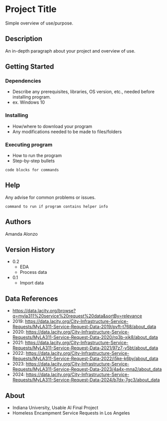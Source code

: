 # Project Title

Simple overview of use/purpose.

## Description

An in-depth paragraph about your project and overview of use.

## Getting Started

### Dependencies

* Describe any prerequisites, libraries, OS version, etc., needed before installing program.
* ex. Windows 10

### Installing

* How/where to download your program
* Any modifications needed to be made to files/folders

### Executing program

* How to run the program
* Step-by-step bullets
```
code blocks for commands
```

## Help

Any advise for common problems or issues.
```
command to run if program contains helper info
```

## Authors

Amanda Alonzo

## Version History

* 0.2
    * EDA
    * Process data
* 0.1
    * Import data

## Data References

* https://data.lacity.org/browse?q=myla311%20service%20request%20data&sortBy=relevance
* 2019: https://data.lacity.org/City-Infrastructure-Service-Requests/MyLA311-Service-Request-Data-2019/pvft-t768/about_data
* 2020: https://data.lacity.org/City-Infrastructure-Service-Requests/MyLA311-Service-Request-Data-2020/rq3b-xjk8/about_data
* 2021: https://data.lacity.org/City-Infrastructure-Service-Requests/MyLA311-Service-Request-Data-2021/97z7-y5bt/about_data
* 2022: https://data.lacity.org/City-Infrastructure-Service-Requests/MyLA311-Service-Request-Data-2022/i5ke-k6by/about_data
* 2023: https://data.lacity.org/City-Infrastructure-Service-Requests/MyLA311-Service-Request-Data-2023/4a4x-mna2/about_data
* 2024: https://data.lacity.org/City-Infrastructure-Service-Requests/MyLA311-Service-Request-Data-2024/b7dx-7gc3/about_data

## About

* Indiana University, Usable AI Final Project
* Homeless Encampment Service Requests in Los Angeles
